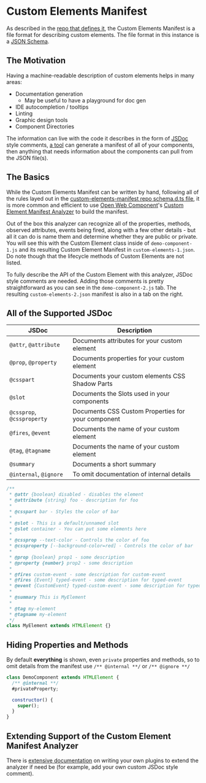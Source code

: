 # Custom Elements Manifest

As described in the [repo that defines it](https://github.com/webcomponents/custom-elements-manifest), the Custom Elements Manifest is a file format for describing custom elements. The file format in this instance is a [JSON Schema](https://json-schema.org/).

## The Motivation

Having a machine-readable description of custom elements helps in many areas:

- Documentation generation
  - May be useful to have a playground for doc gen
- IDE autocompletion / tooltips
- Linting
- Graphic design tools
- Component Directories

The information can live with the code it describes in the form of [JSDoc](https://jsdoc.app/) style comments, [a tool](https://custom-elements-manifest.open-wc.org/analyzer/getting-started/) can generate a manifest of all of your components, then anything that needs information about the components can pull from the JSON file(s).

## The Basics

While the Custom Elements Manifest can be written by hand, following all of the rules layed out in the [custom-elements-manifest repo schema.d.ts file](https://github.com/webcomponents/custom-elements-manifest/blob/main/schema.d.ts), it is more common and efficient to use [Open Web Component](https://open-wc.org)'s [Custom Element Manifest Analyzer](https://custom-elements-manifest.open-wc.org/analyzer/getting-started/) to build the manifest.

Out of the box this analyzer can recognize all of the properties, methods, observed attributes, events being fired, along with a few other details - but all it can do is name them and determine whether they are public or private. You will see this with the Custom Element class inside of `demo-component-1.js` and its resulting Custom Element Manifest in `custom-elements-1.json`. Do note though that the lifecycle methods of Custom Elements are not listed.

To fully describe the API of the Custom Element with this analyzer, JSDoc style comments are needed. Adding those comments is pretty straightforward as you can see in the `demo-component-2.js` tab. The resulting `custom-elements-2.json` manifest is also in a tab on the right.

## All of the Supported JSDoc

| JSDoc | Description |
|---|---|
| `@attr`, `@attribute` | Documents attributes for your custom element |
| `@prop`, `@property` | Documents properties for your custom element |
| `@csspart` | Documents your custom elements CSS Shadow Parts |
| `@slot` | Documents the Slots used in your components |
| `@cssprop`, `@cssproperty` | Documents CSS Custom Properties for your component |
| `@fires`, `@event` | Documents the name of your custom element |
| `@tag`, `@tagname` | Documents the name of your custom element |
| `@summary` | Documents a short summary |
| `@internal`, `@ignore` | To omit documentation of internal details |

```js
/**
 * @attr {boolean} disabled - disables the element
 * @attribute {string} foo - description for foo
 *
 * @csspart bar - Styles the color of bar
 *
 * @slot - This is a default/unnamed slot
 * @slot container - You can put some elements here
 *
 * @cssprop --text-color - Controls the color of foo
 * @cssproperty [--background-color=red] - Controls the color of bar
 *
 * @prop {boolean} prop1 - some description
 * @property {number} prop2 - some description
 *
 * @fires custom-event - some description for custom-event
 * @fires {Event} typed-event - some description for typed-event
 * @event {CustomEvent} typed-custom-event - some description for typed-custom-event
 *
 * @summary This is MyElement
 *
 * @tag my-element
 * @tagname my-element
 */
class MyElement extends HTMLElement {}
```

## Hiding Properties and Methods

By default **everything** is shown, even `private` properties and methods, so to omit details from the manifest use
`/** @internal **/` or `/** @ignore **/`

```js
class DemoComponent extends HTMLElement {
  /** @internal **/
  #privateProperty;

  constructor() {
    super();
  }
}
```

## Extending Support of the Custom Element Manifest Analyzer

There is [extensive documentation](https://custom-elements-manifest.open-wc.org/analyzer/plugins/intro/) on writing your own
plugins to extend the analyzer if need be (for example, add your own custom JSDoc style comment).
